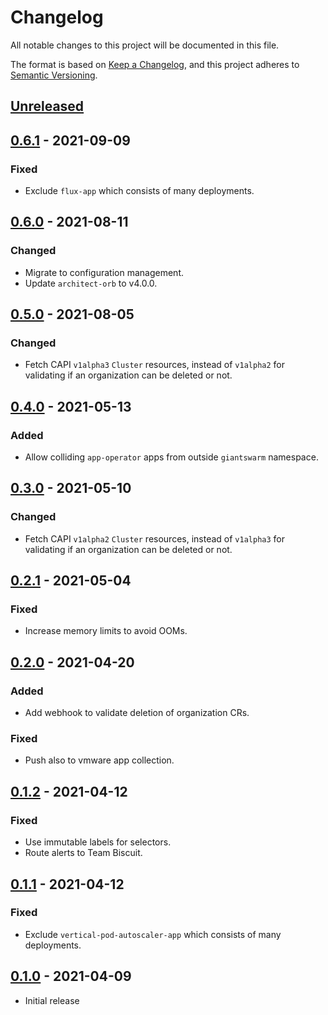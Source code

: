# Changelog

All notable changes to this project will be documented in this file.

The format is based on [Keep a Changelog](https://keepachangelog.com/en/1.0.0/),
and this project adheres to [Semantic Versioning](https://semver.org/spec/v2.0.0.html).

## [Unreleased]

## [0.6.1] - 2021-09-09

### Fixed

- Exclude `flux-app` which consists of many deployments.

## [0.6.0] - 2021-08-11

### Changed

- Migrate to configuration management.
- Update `architect-orb` to v4.0.0.

## [0.5.0] - 2021-08-05

### Changed

- Fetch CAPI `v1alpha3` `Cluster` resources, instead of `v1alpha2` for validating if an organization can be deleted or not.

## [0.4.0] - 2021-05-13

### Added

- Allow colliding `app-operator` apps from outside `giantswarm` namespace.

## [0.3.0] - 2021-05-10

### Changed

- Fetch CAPI `v1alpha2` `Cluster` resources, instead of `v1alpha3` for validating if an organization can be deleted or not.

## [0.2.1] - 2021-05-04

### Fixed

- Increase memory limits to avoid OOMs.

## [0.2.0] - 2021-04-20

### Added

- Add webhook to validate deletion of organization CRs.

### Fixed

- Push also to vmware app collection.

## [0.1.2] - 2021-04-12

### Fixed

- Use immutable labels for selectors.
- Route alerts to Team Biscuit.

## [0.1.1] - 2021-04-12

### Fixed

- Exclude `vertical-pod-autoscaler-app` which consists of many deployments.

## [0.1.0] - 2021-04-09

- Initial release

[Unreleased]: https://github.com/giantswarm/management-cluster-admission/compare/v0.6.1...HEAD
[0.6.1]: https://github.com/giantswarm/management-cluster-admission/compare/v0.6.0...v0.6.1
[0.6.0]: https://github.com/giantswarm/management-cluster-admission/compare/v0.5.0...v0.6.0
[0.5.0]: https://github.com/giantswarm/management-cluster-admission/compare/v0.4.0...v0.5.0
[0.4.0]: https://github.com/giantswarm/management-cluster-admission/compare/v0.3.0...v0.4.0
[0.3.0]: https://github.com/giantswarm/management-cluster-admission/compare/v0.2.1...v0.3.0
[0.2.1]: https://github.com/giantswarm/management-cluster-admission/compare/v0.2.0...v0.2.1
[0.2.0]: https://github.com/giantswarm/management-cluster-admission/compare/v0.1.2...v0.2.0
[0.1.2]: https://github.com/giantswarm/management-cluster-admission/compare/v0.1.1...v0.1.2
[0.1.1]: https://github.com/giantswarm/management-cluster-admission/compare/v0.1.0...v0.1.1
[0.1.0]: https://github.com/giantswarm/management-cluster-admission/releases/tag/v0.1.0
